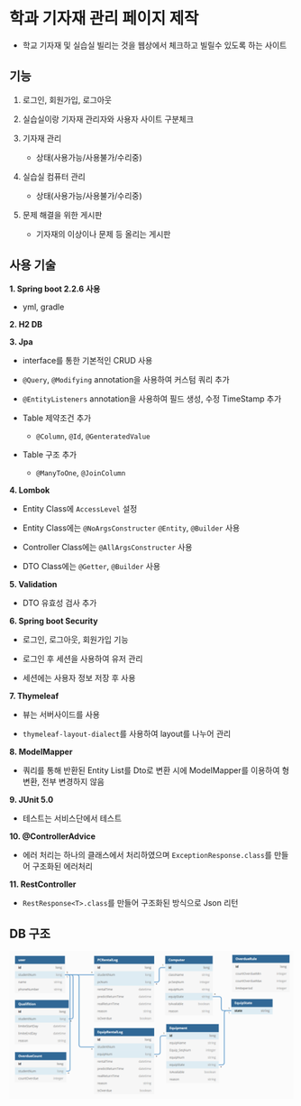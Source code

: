 # 학과 기자재 관리 페이지 제작

- 학교 기자재 및 실습실 빌리는 것을 웹상에서 체크하고 빌릴수 있도록 하는 사이트

## 기능
1. 로그인, 회원가입, 로그아웃

2. 실습실이랑 기자재 관리자와 사용자 사이트 구분체크

3. 기자재 관리
     - 상태(사용가능/사용불가/수리중)

4. 실습실 컴퓨터 관리
    - 상태(사용가능/사용불가/수리중)

5. 문제 해결을 위한 게시판
    - 기자재의 이상이나 문제 등 올리는 게시판

## 사용 기술
__1. Spring boot 2.2.6 사용__
- yml, gradle

__2. H2 DB__

__3. Jpa__
- interface를 통한 기본적인 CRUD 사용

- `@Query`, `@Modifying` annotation을 사용하여 커스텀 쿼리 추가

- `@EntityListeners` annotation을 사용하여 필드 생성, 수정 
TimeStamp 추가

- Table 제약조건 추가
    - `@Column`, `@Id`, `@GenteratedValue`

- Table 구조 추가
    - `@ManyToOne`, `@JoinColumn`

__4. Lombok__
- Entity Class에 `AccessLevel` 설정

- Entity Class에는 `@NoArgsConstructer` `@Entity`, `@Builder` 사용

- Controller Class에는 `@AllArgsConstructer` 사용

- DTO Class에는 `@Getter`, `@Builder` 사용

__5. Validation__
- DTO 유효성 검사 추가

__6. Spring boot Security__
- 로그인, 로그아웃, 회원가입 기능

- 로그인 후 세션을 사용하여 유저 관리

- 세션에는 사용자 정보 저장 후 사용

__7. Thymeleaf__
- 뷰는 서버사이드를 사용

- `thymeleaf-layout-dialect`를 사용하여 layout를 나누어 관리

__8. ModelMapper__
- 쿼리를 통해 반환된 Entity List를 Dto로 변환 시에 ModelMapper를 이용하여 형변환, 전부 변경하지 않음

__9. JUnit 5.0__
- 테스트는 서비스단에서 테스트

__10. @ControllerAdvice__
- 에러 처리는 하나의 클래스에서 처리하였으며 `ExceptionResponse.class`를 만들어 구조화된 에러처리

__11. RestController__
-  `RestResponse<T>.class`를 만들어 구조화된 방식으로 Json 리턴

## DB 구조
   ![alt DataBase_Structure](img/DataBase_Structure.png)
